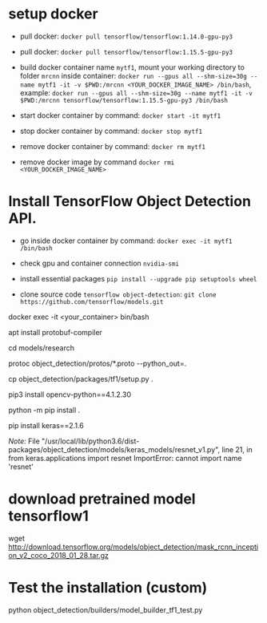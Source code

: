 # setup docker
- pull docker: `docker pull tensorflow/tensorflow:1.14.0-gpu-py3`

- pull docker: `docker pull tensorflow/tensorflow:1.15.5-gpu-py3`

- build docker container name `mytf1`, mount your working directory to folder `mrcnn` inside container: `docker run --gpus all --shm-size=30g --name mytf1 -it -v $PWD:/mrcnn <YOUR_DOCKER_IMAGE_NAME> /bin/bash`, example: `docker run --gpus all --shm-size=30g --name mytf1 -it -v $PWD:/mrcnn tensorflow/tensorflow:1.15.5-gpu-py3 /bin/bash`

- start docker container by command: `docker start -it mytf1`

- stop docker container by command: `docker stop mytf1`

- remove docker container by command: `docker rm mytf1`

- remove docker image by command `docker rmi <YOUR_DOCKER_IMAGE_NAME>`

# Install TensorFlow Object Detection API.
- go inside docker container by command: `docker exec -it mytf1 /bin/bash`

- check gpu and container connection `nvidia-smi`

- install essential packages `pip install --upgrade pip setuptools wheel`

- clone source code `tensorflow object-detection`: `git clone https://github.com/tensorflow/models.git`

docker exec -it <your_container> bin/bash

apt install protobuf-compiler

cd models/research

protoc object_detection/protos/*.proto --python_out=.

cp object_detection/packages/tf1/setup.py .

pip3 install opencv-python==4.1.2.30

python -m pip install .

pip install keras==2.1.6

*Note:*
        File "/usr/local/lib/python3.6/dist-packages/object_detection/models/keras_models/resnet_v1.py", line 21, in <module>
            from keras.applications import resnet
        ImportError: cannot import name 'resnet'

# download pretrained model tensorflow1
wget http://download.tensorflow.org/models/object_detection/mask_rcnn_inception_v2_coco_2018_01_28.tar.gz

# Test the installation (custom)
python object_detection/builders/model_builder_tf1_test.py
